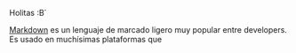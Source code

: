 Holitas :B´

[Markdown](https://es.wikipedia.org/wiki/Markdown) es un lenguaje de marcado
ligero muy popular entre developers. Es usado en muchísimas plataformas que